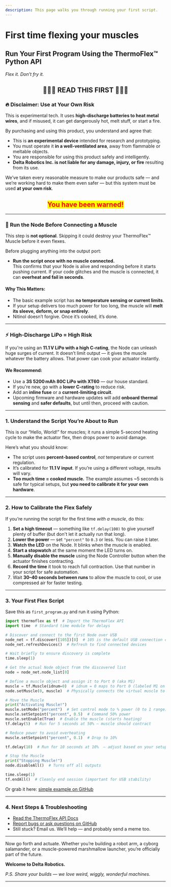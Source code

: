 ```yaml
---
description: This page walks you through running your first script.
---
```


# First time flexing your muscles

## Run Your First Program Using the ThermoFlex™ Python API

_Flex it. Don’t fry it._

<h2 align="center">🚨🚨🚨 READ THIS FIRST 🚨🚨🚨</h2>

### 🔥 Disclaimer: Use at Your Own Risk

This is experimental tech. It uses **high-discharge batteries to heat metal wires**, and if misused, it can get dangerously hot, melt stuff, or start a fire.

By purchasing and using this product, you understand and agree that:

* This is **an experimental device** intended for research and prototyping.
* You must operate it **in a well-ventilated area**, away from flammable or meltable objects.
* You are responsible for using this product safely and intelligently.
* **Delta Robotics Inc. is not liable for any damage, injury, or fire** resulting from its use.

We’ve taken every reasonable measure to make our products safe — and we’re working hard to make them even safer — but this system must be used **at your own risk**.

<h2 align="center"><mark style="color:red;"><strong>You have been warned!</strong></mark></h2>

***

### 🚨 Run the Node Before Connecting a Muscle

This step is **not optional**. Skipping it could destroy your ThermoFlex™ Muscle before it even flexes.

Before plugging anything into the output port:

* **Run the script once with no muscle connected.**\
  This confirms that your Node is alive and responding before it starts pushing current. If your code glitches and the muscle is connected, it can **overheat and fail in seconds**.

#### Why This Matters:

* The basic example script has **no temperature sensing or current limits**.
* If your setup delivers too much power for too long, the muscle will **melt its sleeve, deform, or snap entirely**.
* Nitinol doesn’t forgive. Once it’s cooked, it’s done.

***

### ⚡ High-Discharge LiPo = High Risk

If you're using an **11.1 V LiPo with a high C-rating**, the Node can unleash huge surges of current. It doesn’t limit output — it gives the muscle whatever the battery allows. That power can cook your actuator instantly.

#### We Recommend:

* Use a **3S 5200 mAh 80C LiPo with XT60** — our house standard.
* If you're new, go with a **lower C-rating** to reduce risk.
* Add an **inline fuse** or a **current-limiting circuit**.
* Upcoming firmware and hardware updates will add **onboard thermal sensing** and **safer defaults**, but until then, proceed with caution.

***

### 1. Understand the Script You’re About to Run

This is our “Hello, World!” for muscles; it runs a simple 5-second heating cycle to make the actuator flex, then drops power to avoid damage.

Here’s what you should know:

* The script uses **percent-based control**, _not_ temperature or current regulation.
* It’s calibrated for **11.1 V input**. If you’re using a different voltage, results will vary.
* **Too much time = cooked muscle.** The example assumes \~5 seconds is safe for typical setups, but **you need to calibrate it for your own hardware**.

***

### 2. How to Calibrate the Flex Safely

If you’re running the script for the first time _with a muscle_, do this:

1. **Set a high timeout** — something like `tf.delay(100)` to give yourself plenty of buffer (but don't let it actually run that long).
2. **Lower the power** — set `"percent"` to `0.3` or less. You can raise it later.
3. **Watch the LED** on the Node. It blinks when the muscle is enabled.
4. **Start a stopwatch** at the same moment the LED turns on.
5. **Manually disable the muscle** using the Node Controller button when the actuator finishes contracting.
6. **Record the time** it took to reach full contraction. Use that number in your script for safe automation.
7. Wait **30–40 seconds between runs** to allow the muscle to cool, or use compressed air for faster testing.

***

### 3. Your First Flex Script

Save this as `first_program.py` and run it using Python:

```python
import thermoflex as tf  # Import the ThermoFlex API
import time  # Standard time module for delays

# Discover and connect to the first Node over USB
node_net = tf.discover([105])[0]  # 105 is the default USB connection code
node_net.refreshDevices()  # Refresh to find connected devices

# Wait briefly to ensure discovery is complete
time.sleep(1)

# Get the actual Node object from the discovered list
node = node_net.node_list[0]

# Define a muscle object and assign it to Port 0 (aka M1)
muscle = tf.Muscle(idnum=0)  # idnum = 0 maps to Port 0 (labeled M1 on the board)
node.setMuscle(0, muscle)  # Physically connects the virtual muscle to the board

# Move the Muscle
print("Activating Muscle!")
muscle.setMode("percent")  # Set control mode to % power (0 to 1 range)
muscle.setSetpoint("percent", 0.5)  # Command 50% power
muscle.setEnable(True)  # Enable the muscle (starts heating)
tf.delay(5)  # Run for 5 seconds at 50% — muscle should contract

# Reduce power to avoid overheating
muscle.setSetpoint("percent", 0.1)  # Drop to 10%

tf.delay(10)  # Run for 10 seconds at 10%  — adjust based on your setup and safety

# Stop the Muscle
print("Stopping Muscle!")
node.disableAll()  # Turns off all outputs

time.sleep(1)
tf.endAll()  # Cleanly end session (important for USB stability)
```

Or grab it here: [simple example on GitHub](https://github.com/Delta-Robotics-Inc/ThermoFlex-Python-API/blob/main/getting-started/muscle-simple.py)

***

### 4. Next Steps & Troubleshooting

* [Read the ThermoFlex API Docs](https://github.com/DeltaRoboticsInc/ThermoFlex#api-documentation)
* [Report bugs or ask questions on GitHub](https://github.com/DeltaRoboticsInc/ThermoFlex/issues)
* Still stuck? Email us. We’ll help — and probably send a meme too.

***

Now go forth and actuate. Whether you’re building a robot arm, a cyborg salamander, or a muscle-powered marshmallow launcher, you’re officially part of the future.

**Welcome to Delta Robotics.**

_P.S. Share your builds — we love weird, wiggly, wonderful machines._

***

<figure><img src="../../../.gitbook/assets/1.png" alt=""><figcaption></figcaption></figure>
